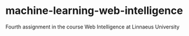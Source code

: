 # machine-learning-web-intelligence
Fourth assignment in the course Web Intelligence at Linnaeus University
